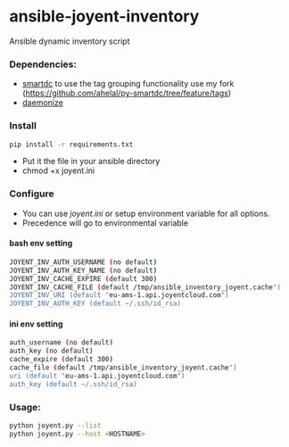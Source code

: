ansible-joyent-inventory
========================

Ansible dynamic inventory script

### Dependencies: 

* [smartdc](https://pypi.python.org/pypi/smartdc) to use the tag grouping functionality use my fork (https://github.com/ahelal/py-smartdc/tree/feature/tags) 
* [daemonize](https://github.com/bmc/daemonize)

### Install
```sh
pip install -r requirements.txt
```
- Put it the file in your ansible directory 
- chmod +x joyent.ini

### Configure
- You can use *joyent.ini* or setup environment variable for all options. 
- Precedence will go to environmental variable



#### bash env setting
```sh
JOYENT_INV_AUTH_USERNAME (no default)
JOYENT_INV_AUTH_KEY_NAME (no default)
JOYENT_INV_CACHE_EXPIRE (default 300)
JOYENT_INV_CACHE_FILE (default /tmp/ansible_inventory_joyent.cache")
JOYENT_INV_URI (default "eu-ams-1.api.joyentcloud.com")
JOYENT_INV_AUTH_KEY (default ~/.ssh/id_rsa)
```

#### ini env setting
```sh
auth_username (no default)
auth_key (no default)
cache_expire (default 300)
cache_file (default /tmp/ansible_inventory_joyent.cache")
uri (default "eu-ams-1.api.joyentcloud.com")
auth_key (default ~/.ssh/id_rsa)
```


### Usage:

```sh
python joyent.py --list
python joyent.py --host <HOSTNAME>
```

